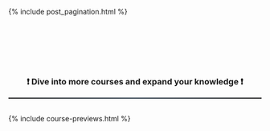 
{% include post_pagination.html %}
<br>
<h3 style="text-align: center; margin-top: 120px;">❗ Dive into more courses and expand your knowledge ❗</h3>
<hr style="height: 2px; border: none; background-image: linear-gradient(to right, rgba(39, 55, 70, 0), #273746, rgba(39, 55, 70, 0));"> 
<br>
{% include course-previews.html %}
